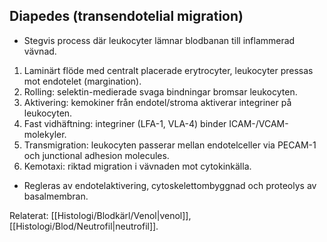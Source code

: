 ## Diapedes (transendotelial migration)

- Stegvis process där leukocyter lämnar blodbanan till inflammerad vävnad.  
1. Laminärt flöde med centralt placerade erytrocyter, leukocyter pressas mot endotelet (margination).  
2. Rolling: selektin-medierade svaga bindningar bromsar leukocyten.  
3. Aktivering: kemokiner från endotel/stroma aktiverar integriner på leukocyten.  
4. Fast vidhäftning: integriner (LFA-1, VLA-4) binder ICAM-/VCAM-molekyler.  
5. Transmigration: leukocyten passerar mellan endotelceller via PECAM-1 och junctional adhesion molecules.  
6. Kemotaxi: riktad migration i vävnaden mot cytokinkälla.  
- Regleras av endotelaktivering, cytoskelettombyggnad och proteolys av basalmembran.

Relaterat: [[Histologi/Blodkärl/Venol|venol]], [[Histologi/Blod/Neutrofil|neutrofil]].
